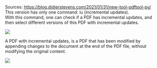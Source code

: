Sources:
https://blog.didierstevens.com/2021/01/31/new-tool-pdftool-py/
\
This version has only one command: iu (incremental updates).
\
With this command, one can check if a PDF has incremental updates, and then select different versions of this PDF with incremental updates.

![](https://didierstevens.files.wordpress.com/2021/01/20210130-223031-1.png?w=1000&h=201)

A PDF with incremental updates, is a PDF that has been modified by appending changes to the document at the end of the PDF file, without modifying the original content.

![](https://didierstevens.files.wordpress.com/2021/01/20210130-230626-1.png?w=599&h=552)
